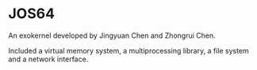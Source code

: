 # JOS64

An exokernel developed by Jingyuan Chen and Zhongrui Chen.

Included a virtual memory system, a multiprocessing library, a file system and a network interface.
